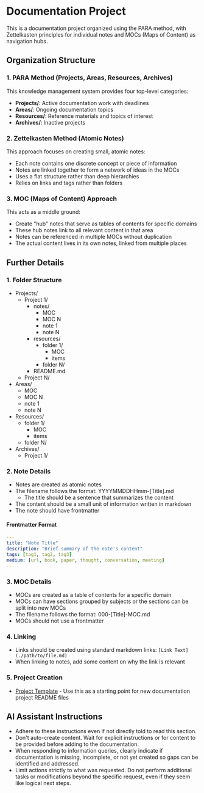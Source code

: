 # Documentation Project

This is a documentation project organized using the PARA method, with Zettelkasten principles for individual notes and MOCs (Maps of Content) as navigation hubs.

## Organization Structure

### 1. PARA Method (Projects, Areas, Resources, Archives)

This knowledge management system provides four top-level categories:

- **Projects/**: Active documentation work with deadlines
- **Areas/**: Ongoing documentation topics
- **Resources/**: Reference materials and topics of interest
- **Archives/**: Inactive projects

### 2. Zettelkasten Method (Atomic Notes)

This approach focuses on creating small, atomic notes:

- Each note contains one discrete concept or piece of information
- Notes are linked together to form a network of ideas in the MOCs
- Uses a flat structure rather than deep hierarchies
- Relies on links and tags rather than folders

### 3. MOC (Maps of Content) Approach

This acts as a middle ground:

- Create "hub" notes that serve as tables of contents for specific domains
- These hub notes link to all relevant content in that area
- Notes can be referenced in multiple MOCs without duplication
- The actual content lives in its own notes, linked from multiple places

## Further Details

### 1. Folder Structure

- Projects/
  - Project 1/
    - notes/
      - MOC
      - MOC N
      - note 1
      - note N
    - resources/
      - folder 1/
        - MOC
        - items
      - folder N/
    - README.md
  - Project N/
- Areas/
  - MOC
  - MOC N
  - note 1
  - note N
- Resources/
  - folder 1/
    - MOC
    - items
  - folder N/
- Archives/
  - Project 1/

### 2. Note Details

- Notes are created as atomic notes
- The filename follows the format: YYYYMMDDHHmm-[Title].md
  - The title should be a sentence that summarizes the content
- The content should be a small unit of information written in markdown
- The note should have frontmatter

#### Frontmatter Format

```yaml
---
title: "Note Title"
description: "Brief summary of the note's content"
tags: [tag1, tag2, tag3]
medium: [url, book, paper, thought, conversation, meeting]
---
```

### 3. MOC Details

- MOCs are created as a table of contents for a specific domain
- MOCs can have sections grouped by subjects or the sections can be split into new MOCs
- The filename follows the format: 000-[Title]-MOC.md
- MOCs should not use a frontmatter

### 4. Linking

- Links should be created using standard markdown links: `[Link Text](./path/to/file.md)`
- When linking to notes, add some content on why the link is relevant

### 5. Project Creation

- [Project Template](./Project-Template.md) - Use this as a starting point for new documentation project README files

## AI Assistant Instructions

- Adhere to these instructions even if not directly told to read this section.
- Don't auto-create content. Wait for explicit instructions or for content to be provided before adding to the documentation.
- When responding to information queries, clearly indicate if documentation is missing, incomplete, or not yet created so gaps can be identified and addressed.
- Limit actions strictly to what was requested. Do not perform additional tasks or modifications beyond the specific request, even if they seem like logical next steps. 